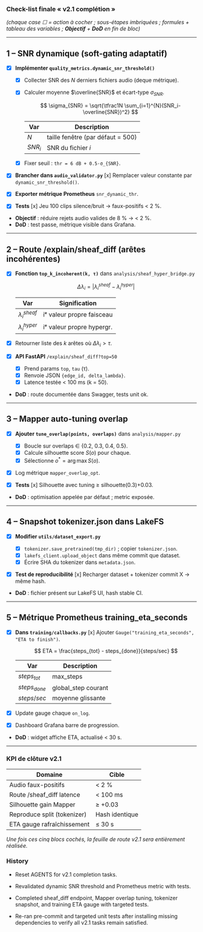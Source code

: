 ### Check-list finale « v2.1 complétion »

*(chaque case ☐ = action à cocher ; sous-étapes imbriquées ; formules + tableau des variables ; **Objectif** + **DoD** en fin de bloc)*

---

## 1 – SNR **dynamique** (soft-gating adaptatif)

* [x] **Implémenter `quality_metrics.dynamic_snr_threshold()`**

  * [x] Collecter SNR des *N* derniers fichiers audio (deque métrique).
  * [x] Calculer moyenne $\overline{SNR}$ et écart-type $\sigma_{SNR}$.

    $$
      \sigma_{SNR} = \sqrt{\tfrac1N \sum_{i=1}^{N}(SNR_i-\overline{SNR})^2}
    $$

    | Var     | Description                       |
    | ------- | --------------------------------- |
    | $N$     | taille fenêtre (par défaut = 500) |
    | $SNR_i$ | SNR du fichier *i*                |
  * [x] Fixer seuil : `thr = 6 dB + 0.5·σ_{SNR}`.
* [x] **Brancher dans `audio_validator.py`**
  [x] Remplacer valeur constante par `dynamic_snr_threshold()`.
* [x] **Exporter métrique Prometheus** `snr_dynamic_thr`.
* [x] **Tests**
  [x] Jeu 100 clips silence/bruit → faux-positifs < 2 %.
* **Objectif** : réduire rejets audio valides de 8 % → < 2 %.
* **DoD** : test passe, métrique visible dans Grafana.

---

## 2 – Route **/explain/sheaf_diff** (arêtes incohérentes)

* [x] **Fonction `top_k_incoherent(k, τ)`** dans `analysis/sheaf_hyper_bridge.py`

  $$
    \Delta\lambda_i = |\lambda_i^{sheaf} - \lambda_i^{hyper}|
  $$

  | Var                 | Signification             |
  | ------------------- | ------------------------- |
  | $\lambda_i^{sheaf}$ | iᵉ valeur propre faisceau |
  | $\lambda_i^{hyper}$ | iᵉ valeur propre hypergr. |
* [x] Retourner liste des *k* arêtes où $\Delta\lambda_i > τ$.
* [x] **API FastAPI** `/explain/sheaf_diff?top=50`

  * [x] Prend params `top`, `tau` (τ).
  * [x] Renvoie JSON `{edge_id, delta_lambda}`.
  * [x] Latence testée < 100 ms (k = 50).
* **DoD** : route documentée dans Swagger, tests unit ok.

---

## 3 – Mapper **auto-tuning overlap**

* [x] **Ajouter `tune_overlap(points, overlaps)`** dans `analysis/mapper.py`

  * [x] Boucle sur overlaps ∈ {0.2, 0.3, 0.4, 0.5}.
  * [x] Calcule silhouette score $S(o)$ pour chaque.
  * [x] Sélectionne $o^* = \arg\max S(o)$.
* [x] Log métrique `mapper_overlap_opt`.
* [x] **Tests**
  [x] Silhouette avec tuning ≥ silhouette(0.3)+0.03.
* **DoD** : optimisation appelée par défaut ; metric exposée.

---

## 4 – Snapshot **tokenizer.json** dans LakeFS

* [x] **Modifier `utils/dataset_export.py`**

  * [x] `tokenizer.save_pretrained(tmp_dir)` ; copier `tokenizer.json`.
  * [x] `lakefs_client.upload_object` dans même commit que dataset.
  * [x] Écrire SHA du tokenizer dans `metadata.json`.
* [x] **Test de reproducibilité**
  [x] Recharger dataset + tokenizer commit X → même hash.
* **DoD** : fichier présent sur LakeFS UI, hash stable CI.

---

## 5 – Métrique Prometheus **training_eta_seconds**

* [x] **Dans `training/callbacks.py`**
  [x] Ajouter `Gauge("training_eta_seconds", "ETA to finish")`.

  $$
    ETA = \frac{steps_{tot} - steps_{done}}{steps/sec}
  $$

  | Var            | Description          |
  | -------------- | -------------------- |
  | $steps_{tot}$  | max\_steps           |
  | $steps_{done}$ | global\_step courant |
  | $steps/sec$    | moyenne glissante    |
* [x] Update gauge chaque `on_log`.
* [x] Dashboard Grafana barre de progression.
* **DoD** : widget affiche ETA, actualisé < 30 s.

---

### KPI de clôture v2.1

| Domaine                     | Cible          |
| --------------------------- | -------------- |
| Audio faux-positifs         | < 2 %          |
| Route /sheaf_diff latence   | < 100 ms       |
| Silhouette gain Mapper      | ≥ +0.03        |
| Reproduce split (tokenizer) | Hash identique |
| ETA gauge rafraîchissement  | ≤ 30 s         |

*Une fois ces cinq blocs cochés, la feuille de route v2.1 sera entièrement réalisée.*

### History
- Reset AGENTS for v2.1 completion tasks.
- Revalidated dynamic SNR threshold and Prometheus metric with tests.

- Completed sheaf_diff endpoint, Mapper overlap tuning, tokenizer snapshot, and training ETA gauge with targeted tests.
- Re-ran pre-commit and targeted unit tests after installing missing dependencies
  to verify all v2.1 tasks remain satisfied.
